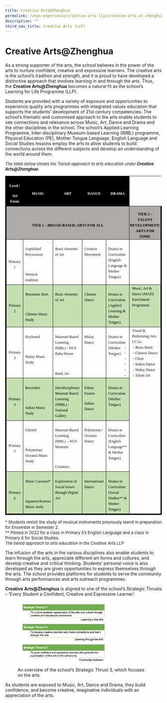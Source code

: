 ```yaml
---
title: Creative Arts@Zhenghua
permalink: /zhps-experience/creative-arts-llp/creative-arts-at-zhenghua/
description: ""
third_nav_title: Creative Arts (LLP)
---
```

# Creative Arts@Zhenghua

As a strong supporter of the arts, the school believes in the power of the arts to nurture confident, creative and expressive learners. The creative arts is the school’s tradition and strength, and it is proud to have developed a distinctive approach that involves learning in and through the arts. Thus, the&nbsp;**Creative Arts@Zhenghua**&nbsp;becomes a natural fit as the school’s Learning for Life Programme (LLP).

  

Students are provided with a variety of exposure and opportunities to experience quality arts programmes with integrated values education that supports the students’ development of 21st&nbsp;century competencies. The school’s thematic and customised approach to the arts enable students to see connections and relevance across Music, Art, Dance and Drama and the other disciplines in the school. The school’s Applied Learning Programme, Inter-disciplinary Museum-based Learning (IMBL) programme, Physical Education (PE), Mother Tongue Language, English Language and Social Studies lessons employ the arts to allow students to build connections across the different subjects and develop an understanding of the world around them.

<font size="2">_The table below shows the Tiered-approach to arts education under **Creative Arts@Zhenghua**._    </font>
         <!-- /\* Font Definitions \*/ @font-face {font-family:Wingdings; panose-1:5 0 0 0 0 0 0 0 0 0; mso-font-charset:2; mso-generic-font-family:auto; mso-font-pitch:variable; mso-font-signature:0 268435456 0 0 -2147483648 0;} @font-face {font-family:Latha; panose-1:2 0 4 0 0 0 0 0 0 0; mso-font-charset:0; mso-generic-font-family:swiss; mso-font-pitch:variable; mso-font-signature:1048579 0 0 0 1 0;} @font-face {font-family:"Cambria Math"; panose-1:2 4 5 3 5 4 6 3 2 4; mso-font-charset:0; mso-generic-font-family:roman; mso-font-pitch:variable; mso-font-signature:3 0 0 0 1 0;} @font-face {font-family:DengXian; panose-1:2 1 6 0 3 1 1 1 1 1; mso-font-alt:等线; mso-font-charset:134; mso-generic-font-family:auto; mso-font-pitch:variable; mso-font-signature:-1610612033 953122042 22 0 262159 0;} @font-face {font-family:Calibri; panose-1:2 15 5 2 2 2 4 3 2 4; mso-font-charset:0; mso-generic-font-family:swiss; mso-font-pitch:variable; mso-font-signature:-469750017 -1073732485 9 0 511 0;} @font-face {font-family:"\\@DengXian"; panose-1:2 1 6 0 3 1 1 1 1 1; mso-font-charset:134; mso-generic-font-family:auto; mso-font-pitch:variable; mso-font-signature:-1610612033 953122042 22 0 262159 0;} /\* Style Definitions \*/ p.MsoNormal, li.MsoNormal, div.MsoNormal {mso-style-unhide:no; mso-style-qformat:yes; mso-style-parent:""; margin-top:0in; margin-right:0in; margin-bottom:8.0pt; margin-left:0in; line-height:107%; mso-pagination:widow-orphan; font-size:11.0pt; font-family:"Calibri",sans-serif; mso-ascii-font-family:Calibri; mso-ascii-theme-font:minor-latin; mso-fareast-font-family:DengXian; mso-fareast-theme-font:minor-fareast; mso-hansi-font-family:Calibri; mso-hansi-theme-font:minor-latin; mso-bidi-font-family:Latha;} p.MsoNoSpacing, li.MsoNoSpacing, div.MsoNoSpacing {mso-style-priority:1; mso-style-unhide:no; mso-style-qformat:yes; mso-style-parent:""; margin:0in; mso-pagination:widow-orphan; font-size:11.0pt; font-family:"Calibri",sans-serif; mso-ascii-font-family:Calibri; mso-ascii-theme-font:minor-latin; mso-fareast-font-family:DengXian; mso-fareast-theme-font:minor-fareast; mso-hansi-font-family:Calibri; mso-hansi-theme-font:minor-latin; mso-bidi-font-family:Latha;} p.MsoListParagraph, li.MsoListParagraph, div.MsoListParagraph {mso-style-priority:34; mso-style-unhide:no; mso-style-qformat:yes; margin-top:0in; margin-right:0in; margin-bottom:8.0pt; margin-left:.5in; mso-add-space:auto; line-height:107%; mso-pagination:widow-orphan; font-size:11.0pt; font-family:"Calibri",sans-serif; mso-ascii-font-family:Calibri; mso-ascii-theme-font:minor-latin; mso-fareast-font-family:DengXian; mso-fareast-theme-font:minor-fareast; mso-hansi-font-family:Calibri; mso-hansi-theme-font:minor-latin; mso-bidi-font-family:Latha;} p.MsoListParagraphCxSpFirst, li.MsoListParagraphCxSpFirst, div.MsoListParagraphCxSpFirst {mso-style-priority:34; mso-style-unhide:no; mso-style-qformat:yes; mso-style-type:export-only; margin-top:0in; margin-right:0in; margin-bottom:0in; margin-left:.5in; mso-add-space:auto; line-height:107%; mso-pagination:widow-orphan; font-size:11.0pt; font-family:"Calibri",sans-serif; mso-ascii-font-family:Calibri; mso-ascii-theme-font:minor-latin; mso-fareast-font-family:DengXian; mso-fareast-theme-font:minor-fareast; mso-hansi-font-family:Calibri; mso-hansi-theme-font:minor-latin; mso-bidi-font-family:Latha;} p.MsoListParagraphCxSpMiddle, li.MsoListParagraphCxSpMiddle, div.MsoListParagraphCxSpMiddle {mso-style-priority:34; mso-style-unhide:no; mso-style-qformat:yes; mso-style-type:export-only; margin-top:0in; margin-right:0in; margin-bottom:0in; margin-left:.5in; mso-add-space:auto; line-height:107%; mso-pagination:widow-orphan; font-size:11.0pt; font-family:"Calibri",sans-serif; mso-ascii-font-family:Calibri; mso-ascii-theme-font:minor-latin; mso-fareast-font-family:DengXian; mso-fareast-theme-font:minor-fareast; mso-hansi-font-family:Calibri; mso-hansi-theme-font:minor-latin; mso-bidi-font-family:Latha;} p.MsoListParagraphCxSpLast, li.MsoListParagraphCxSpLast, div.MsoListParagraphCxSpLast {mso-style-priority:34; mso-style-unhide:no; mso-style-qformat:yes; mso-style-type:export-only; margin-top:0in; margin-right:0in; margin-bottom:8.0pt; margin-left:.5in; mso-add-space:auto; line-height:107%; mso-pagination:widow-orphan; font-size:11.0pt; font-family:"Calibri",sans-serif; mso-ascii-font-family:Calibri; mso-ascii-theme-font:minor-latin; mso-fareast-font-family:DengXian; mso-fareast-theme-font:minor-fareast; mso-hansi-font-family:Calibri; mso-hansi-theme-font:minor-latin; mso-bidi-font-family:Latha;} .MsoChpDefault {mso-style-type:export-only; mso-default-props:yes; font-family:"Calibri",sans-serif; mso-ascii-font-family:Calibri; mso-ascii-theme-font:minor-latin; mso-fareast-font-family:DengXian; mso-fareast-theme-font:minor-fareast; mso-hansi-font-family:Calibri; mso-hansi-theme-font:minor-latin; mso-bidi-font-family:Latha; mso-bidi-theme-font:minor-bidi;} .MsoPapDefault {mso-style-type:export-only; margin-bottom:8.0pt; line-height:107%;} @page WordSection1 {size:8.5in 11.0in; margin:1.0in 1.0in 1.0in 1.0in; mso-header-margin:.5in; mso-footer-margin:.5in; mso-paper-source:0;} div.WordSection1 {page:WordSection1;} /\* List Definitions \*/ @list l0 {mso-list-id:1373307015; mso-list-type:hybrid; mso-list-template-ids:-1416080018 -66012582 134807555 134807557 134807553 134807555 134807557 134807553 134807555 134807557;} @list l0:level1 {mso-level-start-at:3; mso-level-number-format:bullet; mso-level-text:-; mso-level-tab-stop:none; mso-level-number-position:left; margin-left:.25in; text-indent:-.25in; font-family:"Times New Roman",serif; mso-fareast-font-family:"Times New Roman";} @list l0:level2 {mso-level-number-format:bullet; mso-level-text:o; mso-level-tab-stop:none; mso-level-number-position:left; margin-left:.75in; text-indent:-.25in; font-family:"Courier New";} @list l0:level3 {mso-level-number-format:bullet; mso-level-text:; mso-level-tab-stop:none; mso-level-number-position:left; margin-left:1.25in; text-indent:-.25in; font-family:Wingdings;} @list l0:level4 {mso-level-number-format:bullet; mso-level-text:; mso-level-tab-stop:none; mso-level-number-position:left; margin-left:1.75in; text-indent:-.25in; font-family:Symbol;} @list l0:level5 {mso-level-number-format:bullet; mso-level-text:o; mso-level-tab-stop:none; mso-level-number-position:left; margin-left:2.25in; text-indent:-.25in; font-family:"Courier New";} @list l0:level6 {mso-level-number-format:bullet; mso-level-text:; mso-level-tab-stop:none; mso-level-number-position:left; margin-left:2.75in; text-indent:-.25in; font-family:Wingdings;} @list l0:level7 {mso-level-number-format:bullet; mso-level-text:; mso-level-tab-stop:none; mso-level-number-position:left; margin-left:3.25in; text-indent:-.25in; font-family:Symbol;} @list l0:level8 {mso-level-number-format:bullet; mso-level-text:o; mso-level-tab-stop:none; mso-level-number-position:left; margin-left:3.75in; text-indent:-.25in; font-family:"Courier New";} @list l0:level9 {mso-level-number-format:bullet; mso-level-text:; mso-level-tab-stop:none; mso-level-number-position:left; margin-left:4.25in; text-indent:-.25in; font-family:Wingdings;} ol {margin-bottom:0in;} ul {margin-bottom:0in;} -->

<table class="MsoNormalTable" border="0" cellspacing="0" cellpadding="0" width="609" style="border-collapse:collapse;mso-table-layout-alt:fixed;mso-yfti-tbllook:
 1184"><tbody><tr style="mso-yfti-irow:0;mso-yfti-firstrow:yes;height:23.35pt"><td width="75" valign="top" style="width:55.95pt;border-top:none;border-left:
  solid black 3.0pt;border-bottom:solid black 1.0pt;border-right:solid black 1.0pt;
  background:black;mso-background-themecolor:text1;padding:5.0pt 5.0pt 5.0pt 5.0pt;
  height:23.35pt"><p class="MsoNormal" align="center" style="margin-bottom:0in;text-align:center;
  line-height:normal"><b><span style="font-size:9.0pt;font-family:&quot;Times New Roman&quot;,serif;
  mso-fareast-font-family:&quot;Times New Roman&quot;;color:white;mso-color-alt:windowtext">Level /</span></b><b><span style="font-size:9.0pt;font-family:&quot;Times New Roman&quot;,serif;
  mso-fareast-font-family:&quot;Times New Roman&quot;"></span></b></p><p class="MsoNormal" align="center" style="margin-bottom:0in;text-align:center;
  line-height:normal"><b><span style="font-size:9.0pt;font-family:&quot;Times New Roman&quot;,serif;
  mso-fareast-font-family:&quot;Times New Roman&quot;;color:white;mso-color-alt:windowtext">Art Form</span></b><span style="font-size:9.0pt;font-family:&quot;Times New Roman&quot;,serif;
  mso-fareast-font-family:&quot;Times New Roman&quot;"></span></p></td><td width="102" style="width:76.25pt;border-top:none;border-left:none;
  border-bottom:solid black 1.0pt;border-right:solid black 1.0pt;mso-border-left-alt:
  solid black 1.0pt;background:black;mso-background-themecolor:text1;
  padding:5.0pt 5.0pt 5.0pt 5.0pt;height:23.35pt"><p class="MsoNormal" align="center" style="margin-bottom:0in;text-align:center;
  line-height:normal"><b><span style="font-size:9.0pt;font-family:&quot;Times New Roman&quot;,serif;
  mso-fareast-font-family:&quot;Times New Roman&quot;;color:white;mso-color-alt:windowtext">MUSIC</span></b><span style="font-size:9.0pt;font-family:&quot;Times New Roman&quot;,serif;mso-fareast-font-family:
  &quot;Times New Roman&quot;"></span></p></td><td width="102" style="width:76.25pt;border-top:none;border-left:none;
  border-bottom:solid black 1.0pt;border-right:solid black 1.0pt;mso-border-left-alt:
  solid black 1.0pt;background:black;mso-background-themecolor:text1;
  padding:5.0pt 5.0pt 5.0pt 5.0pt;height:23.35pt"><p class="MsoNormal" align="center" style="margin-bottom:0in;text-align:center;
  line-height:normal"><b><span style="font-size:9.0pt;font-family:&quot;Times New Roman&quot;,serif;
  mso-fareast-font-family:&quot;Times New Roman&quot;;color:white;mso-color-alt:windowtext">ART</span></b><span style="font-size:9.0pt;font-family:&quot;Times New Roman&quot;,serif;mso-fareast-font-family:
  &quot;Times New Roman&quot;"></span></p></td><td width="102" style="width:76.25pt;border-top:none;border-left:none;
  border-bottom:solid black 1.0pt;border-right:solid black 1.0pt;mso-border-left-alt:
  solid black 1.0pt;background:black;mso-background-themecolor:text1;
  padding:5.0pt 5.0pt 5.0pt 5.0pt;height:23.35pt"><p class="MsoNormal" align="center" style="margin-bottom:0in;text-align:center;
  line-height:normal"><b><span style="font-size:9.0pt;font-family:&quot;Times New Roman&quot;,serif;
  mso-fareast-font-family:&quot;Times New Roman&quot;;color:white;mso-color-alt:windowtext">DANCE</span></b><span style="font-size:9.0pt;font-family:&quot;Times New Roman&quot;,serif;mso-fareast-font-family:
  &quot;Times New Roman&quot;"></span></p></td><td width="102" style="width:76.3pt;border-top:none;border-left:none;
  border-bottom:solid black 1.0pt;border-right:solid black 1.0pt;mso-border-left-alt:
  solid black 1.0pt;background:black;mso-background-themecolor:text1;
  padding:5.0pt 5.0pt 5.0pt 5.0pt;height:23.35pt"><p class="MsoNormal" align="center" style="margin-bottom:0in;text-align:center;
  line-height:normal"><b><span style="font-size:9.0pt;font-family:&quot;Times New Roman&quot;,serif;
  mso-fareast-font-family:&quot;Times New Roman&quot;;color:white;mso-color-alt:windowtext">DRAMA</span></b><span style="font-size:9.0pt;font-family:&quot;Times New Roman&quot;,serif;mso-fareast-font-family:
  &quot;Times New Roman&quot;"></span></p></td><td width="128" valign="top" style="width:96.1pt;border:none;border-bottom:solid black 1.0pt;
  mso-border-left-alt:solid black 1.0pt;padding:.75pt .75pt .75pt .75pt;
  height:23.35pt"><p class="MsoNormal" align="center" style="margin-top:0in;margin-right:0in;
  margin-bottom:0in;margin-left:5.6pt;text-align:center;line-height:normal"><b><span style="font-size:9.0pt;font-family:&quot;Times New Roman&quot;,serif;mso-fareast-font-family:
  &quot;Times New Roman&quot;">&nbsp;</span></b></p></td></tr><tr style="mso-yfti-irow:1;height:17.4pt"><td width="481" colspan="5" style="width:361.0pt;border-top:none;border-left:
  solid black 3.0pt;border-bottom:solid black 1.0pt;border-right:solid black 1.0pt;
  mso-border-top-alt:solid black 1.0pt;background:#AEAAAA;mso-background-themecolor:
  background2;mso-background-themeshade:191;padding:5.0pt 5.0pt 5.0pt 5.0pt;
  height:17.4pt"><p class="MsoNormal" align="center" style="margin-bottom:0in;text-align:center;
  line-height:normal"><b><span style="font-size:9.0pt;font-family:&quot;Times New Roman&quot;,serif;
  mso-fareast-font-family:&quot;Times New Roman&quot;;color:black;mso-color-alt:windowtext">TIER 1 – BROAD-BASED; ARTS FOR ALL</span></b><b><span style="font-size:9.0pt;
  font-family:&quot;Times New Roman&quot;,serif;mso-fareast-font-family:&quot;Times New Roman&quot;"></span></b></p></td><td width="128" style="width:96.1pt;border-top:none;border-left:none;
  border-bottom:solid black 1.0pt;border-right:solid black 3.0pt;mso-border-top-alt:
  solid black 1.0pt;mso-border-left-alt:solid black 1.0pt;background:#AEAAAA;
  mso-background-themecolor:background2;mso-background-themeshade:191;
  padding:.75pt .75pt .75pt .75pt;height:17.4pt"><p class="MsoNormal" align="center" style="margin-bottom:0in;text-align:center;
  line-height:normal"><b><span style="font-size:9.0pt;font-family:&quot;Times New Roman&quot;,serif;
  mso-fareast-font-family:&quot;Times New Roman&quot;;color:black;mso-color-alt:windowtext">TIER 2 – TALENT DEVELOPMENT; ARTS FOR SOME</span></b><b><span style="font-size:
  9.0pt;font-family:&quot;Times New Roman&quot;,serif;mso-fareast-font-family:&quot;Times New Roman&quot;"></span></b></p></td></tr><tr style="mso-yfti-irow:2;height:46.65pt"><td width="75" style="width:55.95pt;border-top:none;border-left:solid black 3.0pt;
  border-bottom:solid black 1.0pt;border-right:solid black 1.0pt;mso-border-top-alt:
  solid black 1.0pt;padding:5.0pt 5.0pt 5.0pt 5.0pt;height:46.65pt"><p class="MsoNormal" align="center" style="margin-bottom:0in;text-align:center;
  line-height:normal"><span style="font-size:9.0pt;font-family:&quot;Times New Roman&quot;,serif;
  mso-fareast-font-family:&quot;Times New Roman&quot;">Primary 1</span></p></td><td width="102" valign="top" style="width:76.25pt;border-top:none;border-left:
  none;border-bottom:solid black 1.0pt;border-right:solid black 1.0pt;
  mso-border-top-alt:solid black 1.0pt;mso-border-left-alt:solid black 1.0pt;
  padding:5.0pt 5.0pt 5.0pt 5.0pt;height:46.65pt"><p class="MsoNormal" style="margin-bottom:0in;line-height:normal"><span style="font-size:9.0pt;font-family:&quot;Times New Roman&quot;,serif;mso-fareast-font-family:
  &quot;Times New Roman&quot;">Unpitched Percussions</span></p><p class="MsoNormal" style="margin-bottom:0in;line-height:normal"><span style="font-size:9.0pt;font-family:&quot;Times New Roman&quot;,serif;mso-fareast-font-family:
  &quot;Times New Roman&quot;">&nbsp;</span></p><p class="MsoNormal" style="margin-bottom:0in;line-height:normal"><span style="font-size:9.0pt;font-family:&quot;Times New Roman&quot;,serif;mso-fareast-font-family:
  &quot;Times New Roman&quot;">Western tradition</span></p></td><td width="102" valign="top" style="width:76.25pt;border-top:none;border-left:
  none;border-bottom:solid black 1.0pt;border-right:solid black 1.0pt;
  mso-border-top-alt:solid black 1.0pt;mso-border-left-alt:solid black 1.0pt;
  padding:5.0pt 5.0pt 5.0pt 5.0pt;height:46.65pt"><p class="MsoNormal" style="margin-bottom:0in;line-height:normal"><span style="font-size:9.0pt;font-family:&quot;Times New Roman&quot;,serif;mso-fareast-font-family:
  &quot;Times New Roman&quot;">Basic elements of Art</span></p></td><td width="102" valign="top" style="width:76.25pt;border-top:none;border-left:
  none;border-bottom:solid black 1.0pt;border-right:solid black 1.0pt;
  mso-border-top-alt:solid black 1.0pt;mso-border-left-alt:solid black 1.0pt;
  padding:5.0pt 5.0pt 5.0pt 5.0pt;height:46.65pt"><p class="MsoNormal" style="margin-bottom:0in;line-height:normal"><span style="font-size:9.0pt;font-family:&quot;Times New Roman&quot;,serif;mso-fareast-font-family:
  &quot;Times New Roman&quot;">Creative Movement</span></p></td><td width="102" valign="top" style="width:76.3pt;border-top:none;border-left:
  none;border-bottom:solid black 1.0pt;border-right:solid black 1.0pt;
  mso-border-top-alt:solid black 1.0pt;mso-border-left-alt:solid black 1.0pt;
  padding:5.0pt 5.0pt 5.0pt 5.0pt;height:46.65pt"><p class="MsoNormal" style="margin-bottom:0in;line-height:normal"><span style="font-size:9.0pt;font-family:&quot;Times New Roman&quot;,serif;mso-fareast-font-family:
  &quot;Times New Roman&quot;">Drama in Curriculum (English Language &amp; Mother Tongue)</span></p></td><td width="128" valign="top" style="width:96.1pt;border-top:none;border-left:
  none;border-bottom:solid black 1.0pt;border-right:solid black 3.0pt;
  mso-border-top-alt:solid black 1.0pt;mso-border-left-alt:solid black 1.0pt;
  padding:.75pt .75pt .75pt .75pt;height:46.65pt"><p class="MsoNormal" style="margin-top:0in;margin-right:0in;margin-bottom:0in;
  margin-left:5.6pt;line-height:normal"><span style="font-size:9.0pt;
  font-family:&quot;Times New Roman&quot;,serif;mso-fareast-font-family:&quot;Times New Roman&quot;">&nbsp;</span></p></td></tr><tr style="mso-yfti-irow:3;height:35.0pt"><td width="75" style="width:55.95pt;border-top:none;border-left:solid black 3.0pt;
  border-bottom:solid black 1.0pt;border-right:solid black 1.0pt;mso-border-top-alt:
  solid black 1.0pt;background:#C5E0B3;mso-background-themecolor:accent6;
  mso-background-themetint:102;padding:5.0pt 5.0pt 5.0pt 5.0pt;height:35.0pt"><p class="MsoNormal" align="center" style="margin-bottom:0in;text-align:center;
  line-height:normal"><span style="font-size:9.0pt;font-family:&quot;Times New Roman&quot;,serif;
  mso-fareast-font-family:&quot;Times New Roman&quot;;color:black;mso-color-alt:windowtext">Primary 2</span><span style="font-size:9.0pt;font-family:&quot;Times New Roman&quot;,serif;
  mso-fareast-font-family:&quot;Times New Roman&quot;"></span></p></td><td width="102" valign="top" style="width:76.25pt;border-top:none;border-left:
  none;border-bottom:solid black 1.0pt;border-right:solid black 1.0pt;
  mso-border-top-alt:solid black 1.0pt;mso-border-left-alt:solid black 1.0pt;
  background:#C5E0B3;mso-background-themecolor:accent6;mso-background-themetint:
  102;padding:5.0pt 5.0pt 5.0pt 5.0pt;height:35.0pt"><p class="MsoNormal" style="margin-bottom:0in;line-height:normal"><span style="font-size:9.0pt;font-family:&quot;Times New Roman&quot;,serif;mso-fareast-font-family:
  &quot;Times New Roman&quot;;color:black;mso-color-alt:windowtext">Resonator Bars</span><span style="font-size:9.0pt;font-family:&quot;Times New Roman&quot;,serif;mso-fareast-font-family:
  &quot;Times New Roman&quot;"></span></p><p class="MsoNormal" style="margin-bottom:0in;line-height:normal"><span style="font-size:9.0pt;font-family:&quot;Times New Roman&quot;,serif;mso-fareast-font-family:
  &quot;Times New Roman&quot;">&nbsp;</span></p><p class="MsoNormal" style="margin-bottom:0in;line-height:normal"><span style="font-size:9.0pt;font-family:&quot;Times New Roman&quot;,serif;mso-fareast-font-family:
  &quot;Times New Roman&quot;;color:black;mso-color-alt:windowtext">Chinese Music Study</span><span style="font-size:9.0pt;font-family:&quot;Times New Roman&quot;,serif;mso-fareast-font-family:
  &quot;Times New Roman&quot;"></span></p></td><td width="102" valign="top" style="width:76.25pt;border-top:none;border-left:
  none;border-bottom:solid black 1.0pt;border-right:solid black 1.0pt;
  mso-border-top-alt:solid black 1.0pt;mso-border-left-alt:solid black 1.0pt;
  background:#C5E0B3;mso-background-themecolor:accent6;mso-background-themetint:
  102;padding:5.0pt 5.0pt 5.0pt 5.0pt;height:35.0pt"><p class="MsoNormal" style="margin-bottom:0in;line-height:normal"><span style="font-size:9.0pt;font-family:&quot;Times New Roman&quot;,serif;mso-fareast-font-family:
  &quot;Times New Roman&quot;;color:black;mso-color-alt:windowtext">Basic elements of Art</span><span style="font-size:9.0pt;font-family:&quot;Times New Roman&quot;,serif;mso-fareast-font-family:
  &quot;Times New Roman&quot;"></span></p></td><td width="102" valign="top" style="width:76.25pt;border-top:none;border-left:
  none;border-bottom:solid black 1.0pt;border-right:solid black 1.0pt;
  mso-border-top-alt:solid black 1.0pt;mso-border-left-alt:solid black 1.0pt;
  background:#C5E0B3;mso-background-themecolor:accent6;mso-background-themetint:
  102;padding:5.0pt 5.0pt 5.0pt 5.0pt;height:35.0pt"><p class="MsoNormal" style="margin-bottom:0in;line-height:normal"><span style="font-size:9.0pt;font-family:&quot;Times New Roman&quot;,serif;mso-fareast-font-family:
  &quot;Times New Roman&quot;;color:black;mso-color-alt:windowtext">Chinese Dance</span><span style="font-size:9.0pt;font-family:&quot;Times New Roman&quot;,serif;mso-fareast-font-family:
  &quot;Times New Roman&quot;"></span></p></td><td width="102" valign="top" style="width:76.3pt;border-top:none;border-left:
  none;border-bottom:solid black 1.0pt;border-right:solid black 1.0pt;
  mso-border-top-alt:solid black 1.0pt;mso-border-left-alt:solid black 1.0pt;
  background:#C5E0B3;mso-background-themecolor:accent6;mso-background-themetint:
  102;padding:5.0pt 5.0pt 5.0pt 5.0pt;height:35.0pt"><p class="MsoNormal" style="margin-bottom:0in;line-height:normal"><span style="font-size:9.0pt;font-family:&quot;Times New Roman&quot;,serif;mso-fareast-font-family:
  &quot;Times New Roman&quot;;color:black;mso-color-alt:windowtext">Drama in Curriculum (Applied Learning &amp; Mother Tongue)</span><span style="font-size:9.0pt;
  font-family:&quot;Times New Roman&quot;,serif;mso-fareast-font-family:&quot;Times New Roman&quot;"></span></p></td><td width="128" valign="top" style="width:96.1pt;border-top:none;border-left:
  none;border-bottom:solid black 1.0pt;border-right:solid black 3.0pt;
  mso-border-top-alt:solid black 1.0pt;mso-border-left-alt:solid black 1.0pt;
  background:#C5E0B3;mso-background-themecolor:accent6;mso-background-themetint:
  102;padding:.75pt .75pt .75pt .75pt;height:35.0pt"><p class="MsoNormal" style="margin-top:0in;margin-right:0in;margin-bottom:0in;
  margin-left:5.6pt;line-height:normal"><span style="font-size:9.0pt;
  font-family:&quot;Times New Roman&quot;,serif;mso-fareast-font-family:&quot;Times New Roman&quot;;
  color:black;mso-color-alt:windowtext">Music, Art &amp; Dance (MAD) Enrichment Programme</span><span style="font-size:9.0pt;font-family:&quot;Times New Roman&quot;,serif;
  mso-fareast-font-family:&quot;Times New Roman&quot;"></span></p></td></tr><tr style="mso-yfti-irow:4;height:46.5pt"><td width="75" style="width:55.95pt;border-top:none;border-left:solid black 3.0pt;
  border-bottom:solid black 1.0pt;border-right:solid black 1.0pt;mso-border-top-alt:
  solid black 1.0pt;padding:5.0pt 5.0pt 5.0pt 5.0pt;height:46.5pt"><p class="MsoNormal" align="center" style="margin-bottom:0in;text-align:center;
  line-height:normal"><span style="font-size:9.0pt;font-family:&quot;Times New Roman&quot;,serif;
  mso-fareast-font-family:&quot;Times New Roman&quot;">Primary 3</span></p></td><td width="102" valign="top" style="width:76.25pt;border-top:none;border-left:
  none;border-bottom:solid black 1.0pt;border-right:solid black 1.0pt;
  mso-border-top-alt:solid black 1.0pt;mso-border-left-alt:solid black 1.0pt;
  padding:5.0pt 5.0pt 5.0pt 5.0pt;height:46.5pt"><p class="MsoNormal" style="margin-bottom:0in;line-height:normal"><span style="font-size:9.0pt;font-family:&quot;Times New Roman&quot;,serif;mso-fareast-font-family:
  &quot;Times New Roman&quot;">Keyboard</span></p><p class="MsoNormal" style="margin-bottom:0in;line-height:normal"><span style="font-size:9.0pt;font-family:&quot;Times New Roman&quot;,serif;mso-fareast-font-family:
  &quot;Times New Roman&quot;">&nbsp;</span></p><p class="MsoNormal" style="margin-bottom:0in;line-height:normal"><span style="font-size:9.0pt;font-family:&quot;Times New Roman&quot;,serif;mso-fareast-font-family:
  &quot;Times New Roman&quot;">Malay Music Study</span></p></td><td width="102" valign="top" style="width:76.25pt;border-top:none;border-left:
  none;border-bottom:solid black 1.0pt;border-right:solid black 1.0pt;
  mso-border-top-alt:solid black 1.0pt;mso-border-left-alt:solid black 1.0pt;
  padding:5.0pt 5.0pt 5.0pt 5.0pt;height:46.5pt"><p class="MsoNormal" style="margin-bottom:0in;line-height:normal"><span style="font-size:9.0pt;font-family:&quot;Times New Roman&quot;,serif;mso-fareast-font-family:
  &quot;Times New Roman&quot;">Museum-Based Learning (MBL) - NUS Baba House</span></p><p class="MsoNormal" style="margin-bottom:0in;line-height:normal"><span style="font-size:9.0pt;font-family:&quot;Times New Roman&quot;,serif;mso-fareast-font-family:
  &quot;Times New Roman&quot;">&nbsp;</span></p><p class="MsoNormal" style="margin-bottom:0in;line-height:normal"><span style="font-size:9.0pt;font-family:&quot;Times New Roman&quot;,serif;mso-fareast-font-family:
  &quot;Times New Roman&quot;">Batik Art</span></p></td><td width="102" valign="top" style="width:76.25pt;border-top:none;border-left:
  none;border-bottom:solid black 1.0pt;border-right:solid black 1.0pt;
  mso-border-top-alt:solid black 1.0pt;mso-border-left-alt:solid black 1.0pt;
  padding:5.0pt 5.0pt 5.0pt 5.0pt;height:46.5pt"><p class="MsoNormal" style="margin-bottom:0in;line-height:normal"><span style="font-size:9.0pt;font-family:&quot;Times New Roman&quot;,serif;mso-fareast-font-family:
  &quot;Times New Roman&quot;">Malay Dance</span></p></td><td width="102" valign="top" style="width:76.3pt;border-top:none;border-left:
  none;border-bottom:solid black 1.0pt;border-right:solid black 1.0pt;
  mso-border-top-alt:solid black 1.0pt;mso-border-left-alt:solid black 1.0pt;
  padding:5.0pt 5.0pt 5.0pt 5.0pt;height:46.5pt"><p class="MsoNormal" style="margin-bottom:0in;line-height:normal"><span style="font-size:9.0pt;font-family:&quot;Times New Roman&quot;,serif;mso-fareast-font-family:
  &quot;Times New Roman&quot;">Drama in Curriculum (Mother Tongue)</span></p></td><td width="128" rowspan="4" valign="top" style="width:96.1pt;border-top:none;
  border-left:none;border-bottom:solid black 3.0pt;border-right:solid black 3.0pt;
  mso-border-top-alt:solid black 1.0pt;mso-border-left-alt:solid black 1.0pt;
  padding:.75pt .75pt .75pt .75pt;height:46.5pt"><p class="MsoNormal" style="margin-top:0in;margin-right:0in;margin-bottom:0in;
  margin-left:5.6pt;line-height:normal"><span style="font-size:9.0pt;
  font-family:&quot;Times New Roman&quot;,serif;mso-fareast-font-family:&quot;Times New Roman&quot;">Visual &amp; Performing Arts CCAs:</span></p><p class="MsoListParagraphCxSpFirst" style="margin-top:0in;margin-right:0in;
  margin-bottom:0in;margin-left:5.6pt;mso-add-space:auto;text-indent:-.25in;
  line-height:normal;mso-list:l0 level1 lfo1"><span style="font-size:9.0pt;font-family:&quot;Times New Roman&quot;,serif;mso-fareast-font-family:
  &quot;Times New Roman&quot;"><span style="mso-list:Ignore">-<span style="font:7.0pt &quot;Times New Roman&quot;">&nbsp;&nbsp;&nbsp;&nbsp;&nbsp;&nbsp;&nbsp;&nbsp;&nbsp; </span></span></span><span style="font-size:9.0pt;font-family:&quot;Times New Roman&quot;,serif;
  mso-fareast-font-family:&quot;Times New Roman&quot;">- Brass Band</span></p><p class="MsoListParagraphCxSpMiddle" style="margin-top:0in;margin-right:0in;
  margin-bottom:0in;margin-left:5.6pt;mso-add-space:auto;text-indent:-.25in;
  line-height:normal;mso-list:l0 level1 lfo1"><span style="font-size:9.0pt;font-family:&quot;Times New Roman&quot;,serif;mso-fareast-font-family:
  &quot;Times New Roman&quot;"><span style="mso-list:Ignore">-<span style="font:7.0pt &quot;Times New Roman&quot;">&nbsp;&nbsp;&nbsp;&nbsp;&nbsp;&nbsp;&nbsp;&nbsp;&nbsp; </span></span></span><span style="font-size:9.0pt;font-family:&quot;Times New Roman&quot;,serif;
  mso-fareast-font-family:&quot;Times New Roman&quot;">- Chinese Dance</span></p><p class="MsoListParagraphCxSpMiddle" style="margin-top:0in;margin-right:0in;
  margin-bottom:0in;margin-left:5.6pt;mso-add-space:auto;text-indent:-.25in;
  line-height:normal;mso-list:l0 level1 lfo1"><span style="font-size:9.0pt;font-family:&quot;Times New Roman&quot;,serif;mso-fareast-font-family:
  &quot;Times New Roman&quot;"><span style="mso-list:Ignore">-<span style="font:7.0pt &quot;Times New Roman&quot;">&nbsp;&nbsp;&nbsp;&nbsp;&nbsp;&nbsp;&nbsp;&nbsp;&nbsp; </span></span></span><span style="font-size:9.0pt;font-family:&quot;Times New Roman&quot;,serif;
  mso-fareast-font-family:&quot;Times New Roman&quot;">- Choir</span></p><p class="MsoListParagraphCxSpMiddle" style="margin-top:0in;margin-right:0in;
  margin-bottom:0in;margin-left:5.6pt;mso-add-space:auto;text-indent:-.25in;
  line-height:normal;mso-list:l0 level1 lfo1"><span style="font-size:9.0pt;font-family:&quot;Times New Roman&quot;,serif;mso-fareast-font-family:
  &quot;Times New Roman&quot;"><span style="mso-list:Ignore">-<span style="font:7.0pt &quot;Times New Roman&quot;">&nbsp;&nbsp;&nbsp;&nbsp;&nbsp;&nbsp;&nbsp;&nbsp;&nbsp; </span></span></span><span style="font-size:9.0pt;font-family:&quot;Times New Roman&quot;,serif;
  mso-fareast-font-family:&quot;Times New Roman&quot;">- Indian Dance</span></p><p class="MsoListParagraphCxSpMiddle" style="margin-top:0in;margin-right:0in;
  margin-bottom:0in;margin-left:5.6pt;mso-add-space:auto;text-indent:-.25in;
  line-height:normal;mso-list:l0 level1 lfo1"><span style="font-size:9.0pt;font-family:&quot;Times New Roman&quot;,serif;mso-fareast-font-family:
  &quot;Times New Roman&quot;"><span style="mso-list:Ignore">-<span style="font:7.0pt &quot;Times New Roman&quot;">&nbsp;&nbsp;&nbsp;&nbsp;&nbsp;&nbsp;&nbsp;&nbsp;&nbsp; </span></span></span><span style="font-size:9.0pt;font-family:&quot;Times New Roman&quot;,serif;
  mso-fareast-font-family:&quot;Times New Roman&quot;">- Malay Dance</span></p><p class="MsoListParagraphCxSpLast" style="margin-top:0in;margin-right:0in;
  margin-bottom:0in;margin-left:5.6pt;mso-add-space:auto;text-indent:-.25in;
  line-height:normal;mso-list:l0 level1 lfo1"><span style="font-size:9.0pt;font-family:&quot;Times New Roman&quot;,serif;mso-fareast-font-family:
  &quot;Times New Roman&quot;"><span style="mso-list:Ignore">-<span style="font:7.0pt &quot;Times New Roman&quot;">&nbsp;&nbsp;&nbsp;&nbsp;&nbsp;&nbsp;&nbsp;&nbsp;&nbsp; </span></span></span><span style="font-size:9.0pt;font-family:&quot;Times New Roman&quot;,serif;
  mso-fareast-font-family:&quot;Times New Roman&quot;">- Talent Art</span></p></td></tr><tr style="mso-yfti-irow:5;height:34.6pt"><td width="75" style="width:55.95pt;border-top:none;border-left:solid black 3.0pt;
  border-bottom:solid black 1.0pt;border-right:solid black 1.0pt;mso-border-top-alt:
  solid black 1.0pt;background:#C5E0B3;mso-background-themecolor:accent6;
  mso-background-themetint:102;padding:5.0pt 5.0pt 5.0pt 5.0pt;height:34.6pt"><p class="MsoNormal" align="center" style="margin-bottom:0in;text-align:center;
  line-height:normal"><span style="font-size:9.0pt;font-family:&quot;Times New Roman&quot;,serif;
  mso-fareast-font-family:&quot;Times New Roman&quot;;color:black;mso-color-alt:windowtext">Primary 4</span><span style="font-size:9.0pt;font-family:&quot;Times New Roman&quot;,serif;
  mso-fareast-font-family:&quot;Times New Roman&quot;"></span></p></td><td width="102" valign="top" style="width:76.25pt;border-top:none;border-left:
  none;border-bottom:solid black 1.0pt;border-right:solid black 1.0pt;
  mso-border-top-alt:solid black 1.0pt;mso-border-left-alt:solid black 1.0pt;
  background:#C5E0B3;mso-background-themecolor:accent6;mso-background-themetint:
  102;padding:5.0pt 5.0pt 5.0pt 5.0pt;height:34.6pt"><p class="MsoNormal" style="margin-bottom:0in;line-height:normal"><span style="font-size:9.0pt;font-family:&quot;Times New Roman&quot;,serif;mso-fareast-font-family:
  &quot;Times New Roman&quot;;color:black;mso-color-alt:windowtext">Recorders</span><span style="font-size:9.0pt;font-family:&quot;Times New Roman&quot;,serif;mso-fareast-font-family:
  &quot;Times New Roman&quot;"></span></p><p class="MsoNormal" style="margin-bottom:0in;line-height:normal"><span style="font-size:9.0pt;font-family:&quot;Times New Roman&quot;,serif;mso-fareast-font-family:
  &quot;Times New Roman&quot;">&nbsp;</span></p><p class="MsoNormal" style="margin-bottom:0in;line-height:normal"><span style="font-size:9.0pt;font-family:&quot;Times New Roman&quot;,serif;mso-fareast-font-family:
  &quot;Times New Roman&quot;;color:black;mso-color-alt:windowtext">Indian Music Study</span><span style="font-size:9.0pt;font-family:&quot;Times New Roman&quot;,serif;mso-fareast-font-family:
  &quot;Times New Roman&quot;"></span></p></td><td width="102" valign="top" style="width:76.25pt;border-top:none;border-left:
  none;border-bottom:solid black 1.0pt;border-right:solid black 1.0pt;
  mso-border-top-alt:solid black 1.0pt;mso-border-left-alt:solid black 1.0pt;
  background:#C5E0B3;mso-background-themecolor:accent6;mso-background-themetint:
  102;padding:5.0pt 5.0pt 5.0pt 5.0pt;height:34.6pt"><p class="MsoNormal" style="margin-bottom:0in;line-height:normal"><span style="font-size:9.0pt;font-family:&quot;Times New Roman&quot;,serif;mso-fareast-font-family:
  &quot;Times New Roman&quot;;color:black;mso-color-alt:windowtext">Interdisciplinary Museum Based Learning (IMBL) - National Gallery</span><span style="font-size:
  9.0pt;font-family:&quot;Times New Roman&quot;,serif;mso-fareast-font-family:&quot;Times New Roman&quot;"></span></p></td><td width="102" valign="top" style="width:76.25pt;border-top:none;border-left:
  none;border-bottom:solid black 1.0pt;border-right:solid black 1.0pt;
  mso-border-top-alt:solid black 1.0pt;mso-border-left-alt:solid black 1.0pt;
  background:#C5E0B3;mso-background-themecolor:accent6;mso-background-themetint:
  102;padding:5.0pt 5.0pt 5.0pt 5.0pt;height:34.6pt"><p class="MsoNormal" style="margin-bottom:0in;line-height:normal"><span style="font-size:9.0pt;font-family:&quot;Times New Roman&quot;,serif;mso-fareast-font-family:
  &quot;Times New Roman&quot;;color:black;mso-color-alt:windowtext">Ethnic Fusion</span><span style="font-size:9.0pt;font-family:&quot;Times New Roman&quot;,serif;mso-fareast-font-family:
  &quot;Times New Roman&quot;"></span></p><p class="MsoNormal" style="margin-bottom:0in;line-height:normal"><span style="font-size:9.0pt;font-family:&quot;Times New Roman&quot;,serif;mso-fareast-font-family:
  &quot;Times New Roman&quot;;color:black;mso-color-alt:windowtext">Indian Dance</span><span style="font-size:9.0pt;font-family:&quot;Times New Roman&quot;,serif;mso-fareast-font-family:
  &quot;Times New Roman&quot;"></span></p></td><td width="102" valign="top" style="width:76.3pt;border-top:none;border-left:
  none;border-bottom:solid black 1.0pt;border-right:solid black 1.0pt;
  mso-border-top-alt:solid black 1.0pt;mso-border-left-alt:solid black 1.0pt;
  background:#C5E0B3;mso-background-themecolor:accent6;mso-background-themetint:
  102;padding:5.0pt 5.0pt 5.0pt 5.0pt;height:34.6pt"><p class="MsoNormal" style="margin-bottom:0in;line-height:normal"><span style="font-size:9.0pt;font-family:&quot;Times New Roman&quot;,serif;mso-fareast-font-family:
  &quot;Times New Roman&quot;;color:black;mso-color-alt:windowtext">Drama in Curriculum (Mother Tongue)</span><span style="font-size:9.0pt;font-family:&quot;Times New Roman&quot;,serif;
  mso-fareast-font-family:&quot;Times New Roman&quot;"></span></p></td></tr><tr style="mso-yfti-irow:6;height:31.1pt"><td width="75" style="width:55.95pt;border-top:none;border-left:solid black 3.0pt;
  border-bottom:solid black 1.0pt;border-right:solid black 1.0pt;mso-border-top-alt:
  solid black 1.0pt;padding:5.0pt 5.0pt 5.0pt 5.0pt;height:31.1pt"><p class="MsoNormal" align="center" style="margin-bottom:0in;text-align:center;
  line-height:normal"><span style="font-size:9.0pt;font-family:&quot;Times New Roman&quot;,serif;
  mso-fareast-font-family:&quot;Times New Roman&quot;">Primary 5</span></p></td><td width="102" valign="top" style="width:76.25pt;border-top:none;border-left:
  none;border-bottom:solid black 1.0pt;border-right:solid black 1.0pt;
  mso-border-top-alt:solid black 1.0pt;mso-border-left-alt:solid black 1.0pt;
  padding:5.0pt 5.0pt 5.0pt 5.0pt;height:31.1pt"><p class="MsoNormal" style="margin-bottom:0in;line-height:normal"><span style="font-size:9.0pt;font-family:&quot;Times New Roman&quot;,serif;mso-fareast-font-family:
  &quot;Times New Roman&quot;">Ukelele</span></p><p class="MsoNormal" style="margin-bottom:0in;line-height:normal"><span style="font-size:9.0pt;font-family:&quot;Times New Roman&quot;,serif;mso-fareast-font-family:
  &quot;Times New Roman&quot;">&nbsp;</span></p><p class="MsoNormal" style="margin-bottom:0in;line-height:normal"><span style="font-size:9.0pt;font-family:&quot;Times New Roman&quot;,serif;mso-fareast-font-family:
  &quot;Times New Roman&quot;">Polynesian/ Oceania Music Study</span></p></td><td width="102" valign="top" style="width:76.25pt;border-top:none;border-left:
  none;border-bottom:solid black 1.0pt;border-right:solid black 1.0pt;
  mso-border-top-alt:solid black 1.0pt;mso-border-left-alt:solid black 1.0pt;
  padding:5.0pt 5.0pt 5.0pt 5.0pt;height:31.1pt"><p class="MsoNormal" style="margin-bottom:0in;line-height:normal"><span style="font-size:9.0pt;font-family:&quot;Times New Roman&quot;,serif;mso-fareast-font-family:
  &quot;Times New Roman&quot;">Museum-Based Learning (MBL) – NUS Museum</span></p><p class="MsoNormal" style="margin-bottom:0in;line-height:normal"><span style="font-size:9.0pt;font-family:&quot;Times New Roman&quot;,serif;mso-fareast-font-family:
  &quot;Times New Roman&quot;">&nbsp;</span></p><p class="MsoNormal" style="margin-bottom:0in;line-height:normal"><span style="font-size:9.0pt;font-family:&quot;Times New Roman&quot;,serif;mso-fareast-font-family:
  &quot;Times New Roman&quot;">Ceramics</span></p></td><td width="102" valign="top" style="width:76.25pt;border-top:none;border-left:
  none;border-bottom:solid black 1.0pt;border-right:solid black 1.0pt;
  mso-border-top-alt:solid black 1.0pt;mso-border-left-alt:solid black 1.0pt;
  padding:5.0pt 5.0pt 5.0pt 5.0pt;height:31.1pt"><p class="MsoNormal" style="margin-bottom:0in;line-height:normal"><span style="font-size:9.0pt;font-family:&quot;Times New Roman&quot;,serif;mso-fareast-font-family:
  &quot;Times New Roman&quot;">Polynesian / Oceania Dance</span></p></td><td width="102" valign="top" style="width:76.3pt;border-top:none;border-left:
  none;border-bottom:solid black 1.0pt;border-right:solid black 1.0pt;
  mso-border-top-alt:solid black 1.0pt;mso-border-left-alt:solid black 1.0pt;
  padding:5.0pt 5.0pt 5.0pt 5.0pt;height:31.1pt"><p class="MsoNormal" style="margin-bottom:0in;line-height:normal"><span style="font-size:9.0pt;font-family:&quot;Times New Roman&quot;,serif;mso-fareast-font-family:
  &quot;Times New Roman&quot;">Drama in Curriculum (English Language** &amp; Mother Tongue)</span></p></td></tr><tr style="mso-yfti-irow:7;mso-yfti-lastrow:yes;height:32.7pt"><td width="75" style="width:55.95pt;border-top:none;border-left:solid black 3.0pt;
  border-bottom:solid black 3.0pt;border-right:solid black 1.0pt;mso-border-top-alt:
  solid black 1.0pt;background:#C5E0B3;mso-background-themecolor:accent6;
  mso-background-themetint:102;padding:5.0pt 5.0pt 5.0pt 5.0pt;height:32.7pt"><p class="MsoNormal" align="center" style="margin-bottom:0in;text-align:center;
  line-height:normal"><span style="font-size:9.0pt;font-family:&quot;Times New Roman&quot;,serif;
  mso-fareast-font-family:&quot;Times New Roman&quot;;color:black;mso-color-alt:windowtext">Primary 6</span><span style="font-size:9.0pt;font-family:&quot;Times New Roman&quot;,serif;
  mso-fareast-font-family:&quot;Times New Roman&quot;"></span></p></td><td width="102" valign="top" style="width:76.25pt;border-top:none;border-left:
  none;border-bottom:solid black 3.0pt;border-right:solid black 1.0pt;
  mso-border-top-alt:solid black 1.0pt;mso-border-left-alt:solid black 1.0pt;
  background:#C5E0B3;mso-background-themecolor:accent6;mso-background-themetint:
  102;padding:5.0pt 5.0pt 5.0pt 5.0pt;height:32.7pt"><p class="MsoNormal" style="margin-bottom:0in;line-height:normal"><span style="font-size:9.0pt;font-family:&quot;Times New Roman&quot;,serif;mso-fareast-font-family:
  &quot;Times New Roman&quot;;color:black;mso-color-alt:windowtext">Music Carousel*</span><span style="font-size:9.0pt;font-family:&quot;Times New Roman&quot;,serif;mso-fareast-font-family:
  &quot;Times New Roman&quot;"></span></p><p class="MsoNormal" style="margin-bottom:0in;line-height:normal"><span style="font-size:9.0pt;font-family:&quot;Times New Roman&quot;,serif;mso-fareast-font-family:
  &quot;Times New Roman&quot;">&nbsp;</span></p><p class="MsoNormal" style="margin-bottom:0in;line-height:normal"><span style="font-size:9.0pt;font-family:&quot;Times New Roman&quot;,serif;mso-fareast-font-family:
  &quot;Times New Roman&quot;;color:black;mso-color-alt:windowtext">Japanese/Korean Music study</span><span style="font-size:9.0pt;font-family:&quot;Times New Roman&quot;,serif;
  mso-fareast-font-family:&quot;Times New Roman&quot;"></span></p></td><td width="102" valign="top" style="width:76.25pt;border-top:none;border-left:
  none;border-bottom:solid black 3.0pt;border-right:solid black 1.0pt;
  mso-border-top-alt:solid black 1.0pt;mso-border-left-alt:solid black 1.0pt;
  background:#C5E0B3;mso-background-themecolor:accent6;mso-background-themetint:
  102;padding:5.0pt 5.0pt 5.0pt 5.0pt;height:32.7pt"><p class="MsoNormal" style="margin-bottom:0in;line-height:normal"><span style="font-size:9.0pt;font-family:&quot;Times New Roman&quot;,serif;mso-fareast-font-family:
  &quot;Times New Roman&quot;;color:black;mso-color-alt:windowtext">Exploration of Social Issues through Digital Art</span><span style="font-size:9.0pt;font-family:
  &quot;Times New Roman&quot;,serif;mso-fareast-font-family:&quot;Times New Roman&quot;"></span></p></td><td width="102" valign="top" style="width:76.25pt;border-top:none;border-left:
  none;border-bottom:solid black 3.0pt;border-right:solid black 1.0pt;
  mso-border-top-alt:solid black 1.0pt;mso-border-left-alt:solid black 1.0pt;
  background:#C5E0B3;mso-background-themecolor:accent6;mso-background-themetint:
  102;padding:5.0pt 5.0pt 5.0pt 5.0pt;height:32.7pt"><p class="MsoNormal" style="margin-bottom:0in;line-height:normal"><span style="font-size:9.0pt;font-family:&quot;Times New Roman&quot;,serif;mso-fareast-font-family:
  &quot;Times New Roman&quot;;color:black;mso-color-alt:windowtext">International Dance</span><span style="font-size:9.0pt;font-family:&quot;Times New Roman&quot;,serif;mso-fareast-font-family:
  &quot;Times New Roman&quot;"></span></p></td><td width="102" valign="top" style="width:76.3pt;border-top:none;border-left:
  none;border-bottom:solid black 3.0pt;border-right:solid black 1.0pt;
  mso-border-top-alt:solid black 1.0pt;mso-border-left-alt:solid black 1.0pt;
  background:#C5E0B3;mso-background-themecolor:accent6;mso-background-themetint:
  102;padding:5.0pt 5.0pt 5.0pt 5.0pt;height:32.7pt"><p class="MsoNormal" style="margin-bottom:0in;line-height:normal"><span style="font-size:9.0pt;font-family:&quot;Times New Roman&quot;,serif;mso-fareast-font-family:
  &quot;Times New Roman&quot;;color:black;mso-color-alt:windowtext">Drama in Curriculum (Social Studies** &amp; Mother Tongue)</span><span style="font-size:9.0pt;
  font-family:&quot;Times New Roman&quot;,serif;mso-fareast-font-family:&quot;Times New Roman&quot;"></span></p></td></tr></tbody></table>
         <!-- /\* Font Definitions \*/ @font-face {font-family:Latha; panose-1:2 0 4 0 0 0 0 0 0 0; mso-font-charset:0; mso-generic-font-family:swiss; mso-font-pitch:variable; mso-font-signature:1048579 0 0 0 1 0;} @font-face {font-family:"Cambria Math"; panose-1:2 4 5 3 5 4 6 3 2 4; mso-font-charset:0; mso-generic-font-family:roman; mso-font-pitch:variable; mso-font-signature:3 0 0 0 1 0;} @font-face {font-family:DengXian; panose-1:2 1 6 0 3 1 1 1 1 1; mso-font-alt:等线; mso-font-charset:134; mso-generic-font-family:auto; mso-font-pitch:variable; mso-font-signature:-1610612033 953122042 22 0 262159 0;} @font-face {font-family:Calibri; panose-1:2 15 5 2 2 2 4 3 2 4; mso-font-charset:0; mso-generic-font-family:swiss; mso-font-pitch:variable; mso-font-signature:-469750017 -1073732485 9 0 511 0;} @font-face {font-family:"\\@DengXian"; panose-1:2 1 6 0 3 1 1 1 1 1; mso-font-charset:134; mso-generic-font-family:auto; mso-font-pitch:variable; mso-font-signature:-1610612033 953122042 22 0 262159 0;} /\* Style Definitions \*/ p.MsoNormal, li.MsoNormal, div.MsoNormal {mso-style-unhide:no; mso-style-qformat:yes; mso-style-parent:""; margin-top:0in; margin-right:0in; margin-bottom:8.0pt; margin-left:0in; line-height:107%; mso-pagination:widow-orphan; font-size:11.0pt; font-family:"Calibri",sans-serif; mso-ascii-font-family:Calibri; mso-ascii-theme-font:minor-latin; mso-fareast-font-family:DengXian; mso-fareast-theme-font:minor-fareast; mso-hansi-font-family:Calibri; mso-hansi-theme-font:minor-latin; mso-bidi-font-family:Latha;} p.MsoNoSpacing, li.MsoNoSpacing, div.MsoNoSpacing {mso-style-priority:1; mso-style-unhide:no; mso-style-qformat:yes; mso-style-parent:""; margin:0in; mso-pagination:widow-orphan; font-size:11.0pt; font-family:"Calibri",sans-serif; mso-ascii-font-family:Calibri; mso-ascii-theme-font:minor-latin; mso-fareast-font-family:DengXian; mso-fareast-theme-font:minor-fareast; mso-hansi-font-family:Calibri; mso-hansi-theme-font:minor-latin; mso-bidi-font-family:Latha;} .MsoChpDefault {mso-style-type:export-only; mso-default-props:yes; font-family:"Calibri",sans-serif; mso-ascii-font-family:Calibri; mso-ascii-theme-font:minor-latin; mso-fareast-font-family:DengXian; mso-fareast-theme-font:minor-fareast; mso-hansi-font-family:Calibri; mso-hansi-theme-font:minor-latin; mso-bidi-font-family:Latha; mso-bidi-theme-font:minor-bidi;} .MsoPapDefault {mso-style-type:export-only; margin-bottom:8.0pt; line-height:107%;} @page WordSection1 {size:8.5in 11.0in; margin:1.0in 1.0in 1.0in 1.0in; mso-header-margin:.5in; mso-footer-margin:.5in; mso-paper-source:0;} div.WordSection1 {page:WordSection1;} -->

<font size="2"> \* Students revisit the study of musical instruments previously learnt in preparation for Ensemble in Semester 2. </font>   
<font size="2"> \*\* Piloted in 2022 for a class in Primary 5’s English Language and a class in Primary 6 for Social Studies.</font>  
<font size="2"> _The tiered approach to arts education in the Creative Arts LLP_</font>

The infusion of the arts in the various disciplines also enable students to learn through the arts, appreciate different art forms and cultures, and develop creative and critical thinking. Students’ personal voice is also developed as they are given opportunities to express themselves through the arts. The school provides platforms for students to serve the community through arts performances and arts outreach programmes.

  

**Creative Arts@Zhenghua**&nbsp;is aligned to one of the school’s Strategic Thrusts – ‘Every Student a Confident, Creative and Expressive Learner’.

<figure>
	<img style="width:70%" src="/images/ZHPS%20Experience/Overview%20of%20the%20schools%20Strategic%20Thrust%203%20-%20Arts.png">
<figcaption>
	An overview of the school’s Strategic Thrust 3, which focuses on the arts.
	</figcaption>
</figure>


As students are exposed to Music, Art, Dance and Drama, they build confidence, and become creative, imaginative individuals with an appreciation of the arts.